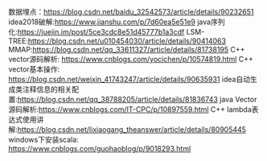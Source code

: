 ﻿数据埋点：https://blog.csdn.net/baidu_32542573/article/details/90232651
idea2018破解:https://www.jianshu.com/p/7d60ea5e51e9
java序列化:https://juejin.im/post/5ce3cdc8e51d45777b1a3cdf
LSM-TREE:https://blog.csdn.net/u010454030/article/details/90414063
MMAP:https://blog.csdn.net/qq_33611327/article/details/81738195
C++ vector源码解析: https://www.cnblogs.com/yocichen/p/10574819.html
C++ vector基本操作: https://blog.csdn.net/weixin_41743247/article/details/90635931
idea自动生成类注释信息的相关配置:https://blog.csdn.net/qq_38788205/article/details/81836743
java Vector源码解析:https://www.cnblogs.com/IT-CPC/p/10897559.html
C++ lambda表达式使用讲解:https://blog.csdn.net/lixiaogang_theanswer/article/details/80905445
windows下安装scala: https://www.cnblogs.com/guohaoblog/p/9018293.html
